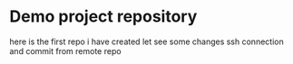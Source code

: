 # Demo project repository

here is the first repo i have created
let see some changes
ssh connection and commit from remote repo
